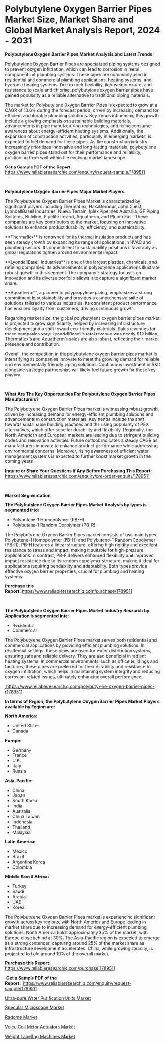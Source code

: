 <p><h1>Polybutylene Oxygen Barrier Pipes Market Size, Market Share and Global Market Analysis Report, 2024 - 2031</h1></p><p><strong>Polybutylene Oxygen Barrier Pipes Market Analysis and Latest Trends</strong></p>
<p><p>Polybutylene Oxygen Barrier Pipes are specialized piping systems designed to prevent oxygen infiltration, which can lead to corrosion in metal components of plumbing systems. These pipes are commonly used in residential and commercial plumbing applications, heating systems, and hydronic heating systems. Due to their flexibility, lightweight nature, and resistance to scale and chlorine, polybutylene oxygen barrier pipes have gained popularity as a reliable alternative to traditional piping materials.</p><p>The market for Polybutylene Oxygen Barrier Pipes is expected to grow at a CAGR of 13.6% during the forecast period, driven by increasing demand for efficient and durable plumbing solutions. Key trends influencing this growth include a growing emphasis on sustainable building materials, advancements in pipe manufacturing technologies, and rising consumer awareness about energy-efficient heating systems. Additionally, the expansion of construction activities, particularly in emerging markets, is expected to fuel demand for these pipes. As the construction industry increasingly prioritizes innovative and long-lasting materials, polybutylene oxygen barrier pipes stand out for their performance and reliability, positioning them well within the evolving market landscape.</p></p>
<p><strong>Get a Sample PDF of the Report:&nbsp;</strong> <a href="https://www.reliableresearchiq.com/enquiry/request-sample/1789511?utm_campaign=1094&utm_medium=2&utm_source=Github&utm_content=ia&utm_term=13102024&utm_id=polybutylene-oxygen-barrier-pipes">https://www.reliableresearchiq.com/enquiry/request-sample/1789511</a></p>
<p>&nbsp;</p>
<p><strong>Polybutylene Oxygen Barrier Pipes Major Market Players</strong></p>
<p><p>The Polybutylene Oxygen Barrier Pipes Market is characterized by significant players including Thermaflex, HakaGerodur, John Guest, LyondellBasell Industries, Nueva Terrain, Iplex Pipelines Australia, GF Piping Systems, Buteline, Pipelife Ireland, Aquatherm, and Plumb Fast. These companies are key contributors to the market, focusing on innovative solutions to enhance product durability, efficiency, and sustainability.</p><p>**Thermaflex** is renowned for its thermal insulation products and has seen steady growth by expanding its range of applications in HVAC and plumbing sectors. Its commitment to sustainability positions it favorably as global regulations tighten around environmental impact.</p><p>**LyondellBasell Industries** is one of the largest plastics, chemicals, and refining companies. Its advancements in polybutylene applications illustrate robust growth in this segment. The company's strategy focuses on innovation and its diverse portfolio allows it to capture a significant market share.</p><p>**Aquatherm**, a pioneer in polypropylene piping, emphasizes a strong commitment to sustainability and provides a comprehensive suite of solutions tailored to various industries. Its consistent product performance has ensured loyalty from customers, driving continuous growth.</p><p>Regarding market size, the global polybutylene oxygen barrier pipes market is projected to grow significantly, helped by increasing infrastructure development and a shift toward eco-friendly materials. Sales revenues for these companies vary: LyondellBasell’s total revenue was nearly $12 billion; Thermaflex's and Aquatherm's sales are also robust, reflecting their market presence and contribution.</p><p>Overall, the competition in the polybutylene oxygen barrier pipes market is intensifying as companies innovate to meet the growing demand for reliable and environmentally friendly piping solutions. Continuous investment in R&D alongside strategic partnerships will likely fuel future growth for these key players.</p></p>
<p>&nbsp;</p>
<p><strong>What Are The Key Opportunities For Polybutylene Oxygen Barrier Pipes Manufacturers?</strong></p>
<p><p>The Polybutylene Oxygen Barrier Pipes market is witnessing robust growth, driven by increasing demand for energy-efficient plumbing solutions and advancements in construction materials. Key trends include the shift towards sustainable building practices and the rising popularity of PEX alternatives, which offer superior durability and flexibility. Regionally, the North American and European markets are leading due to stringent building codes and renovation activities. Future outlook indicates a steady CAGR as manufacturers innovate to enhance product performance while addressing environmental concerns. Moreover, rising awareness of efficient water management systems is expected to further boost market growth in the coming years.</p></p>
<p><strong>Inquire or Share Your Questions If Any Before Purchasing This Report:</strong> <a href="https://www.reliableresearchiq.com/enquiry/pre-order-enquiry/1789511?utm_campaign=1094&utm_medium=2&utm_source=Github&utm_content=ia&utm_term=13102024&utm_id=polybutylene-oxygen-barrier-pipes">https://www.reliableresearchiq.com/enquiry/pre-order-enquiry/1789511</a></p>
<p>&nbsp;</p>
<p><strong>Market Segmentation</strong></p>
<p><strong>The Polybutylene Oxygen Barrier Pipes Market Analysis by types is segmented into:</strong></p>
<p><ul><li>Polybutene-1 Homopolymer (PB-H)</li><li>Polybutene-1 Random Copolymer (PB-R)</li></ul></p>
<p><p>The Polybutylene Oxygen Barrier Pipes market consists of two main types: Polybutene-1 Homopolymer (PB-H) and Polybutene-1 Random Copolymer (PB-R). PB-H features a linear structure, offering high rigidity and excellent resistance to stress and impact, making it suitable for high-pressure applications. In contrast, PB-R delivers enhanced flexibility and improved impact resistance due to its random copolymer structure, making it ideal for applications requiring bendability and adaptability. Both types provide effective oxygen barrier properties, crucial for plumbing and heating systems.</p></p>
<p><strong>Purchase this Report:&nbsp;</strong><a href="https://www.reliableresearchiq.com/purchase/1789511?utm_campaign=1094&utm_medium=2&utm_source=Github&utm_content=ia&utm_term=13102024&utm_id=polybutylene-oxygen-barrier-pipes">https://www.reliableresearchiq.com/purchase/1789511</a></p>
<p>&nbsp;</p>
<p><strong>The Polybutylene Oxygen Barrier Pipes Market Industry Research by Application is segmented into:</strong></p>
<p><ul><li>Residential</li><li>Commercial</li></ul></p>
<p><p>The Polybutylene Oxygen Barrier Pipes market serves both residential and commercial applications by providing efficient plumbing solutions. In residential settings, these pipes are used for water distribution systems, ensuring safe and reliable delivery. They are also beneficial in radiant heating systems. In commercial environments, such as office buildings and factories, these pipes are preferred for their durability and resistance to oxygen infiltration, which helps in maintaining system integrity and reducing corrosion-related issues, ultimately enhancing overall performance.</p></p>
<p><a href="https://www.reliableresearchiq.com/polybutylene-oxygen-barrier-pipes-r1789511?utm_campaign=1094&utm_medium=2&utm_source=Github&utm_content=ia&utm_term=13102024&utm_id=polybutylene-oxygen-barrier-pipes">&nbsp;https://www.reliableresearchiq.com/polybutylene-oxygen-barrier-pipes-r1789511</a></p>
<p><strong>In terms of Region, the Polybutylene Oxygen Barrier Pipes Market Players available by Region are:</strong></p>
<p>
    <p> <strong> North America: </strong>
        <ul>
            <li>United States</li>
            <li>Canada</li>
        </ul>
        </p> 
    <p> <strong> Europe: </strong>
        <ul>
            <li>Germany</li>
            <li>France</li>
            <li>U.K.</li>
            <li>Italy</li>
            <li>Russia</li>
        </ul>
        </p> 
    <p> <strong> Asia-Pacific: </strong>
        <ul>
            <li>China</li>
            <li>Japan</li>
            <li>South Korea</li>
            <li>India</li>
            <li>Australia</li>
            <li>China Taiwan</li>
            <li>Indonesia</li>
            <li>Thailand</li>
            <li>Malaysia</li>
        </ul>
        </p> 
    <p> <strong> Latin America: </strong>
        <ul>
            <li>Mexico</li>
            <li>Brazil</li>
            <li>Argentina Korea</li>
            <li>Colombia</li>
        </ul>
        </p> 
    <p> <strong> Middle East & Africa: </strong>
        <ul>
            <li>Turkey</li>
            <li>Saudi</li>
            <li>Arabia</li>
            <li>UAE</li>
            <li>Korea</li>
        </ul>
    </p>
    </p>
<p><p>The Polybutylene Oxygen Barrier Pipes market is experiencing significant growth across key regions, with North America and Europe leading in market share due to increasing demand for energy-efficient plumbing solutions. North America holds approximately 35% of the market, with Europe close behind at 30%. The Asia-Pacific region is expected to emerge as a strong contender, capturing around 25% of the market share as infrastructure development accelerates. China, while growing steadily, is projected to hold around 10% of the overall market.</p></p>
<p><strong>Purchase this Report: </strong><a href="https://www.reliableresearchiq.com/purchase/1789511?utm_campaign=1094&utm_medium=2&utm_source=Github&utm_content=ia&utm_term=13102024&utm_id=polybutylene-oxygen-barrier-pipes">https://www.reliableresearchiq.com/purchase/1789511</a></p>
<p>&nbsp;<strong>Get a Sample PDF of the Report:&nbsp;&nbsp;</strong><a href="https://www.reliableresearchiq.com/enquiry/request-sample/1789511?utm_campaign=1094&utm_medium=2&utm_source=Github&utm_content=ia&utm_term=13102024&utm_id=polybutylene-oxygen-barrier-pipes">https://www.reliableresearchiq.com/enquiry/request-sample/1789511</a></p>
<p><strong></strong></p>
<p><p><a href="https://www.linkedin.com/pulse/ultra-pure-water-purification-units-market-emerging-trends-eie3c?utm_campaign=1094&utm_medium=2&utm_source=Github&utm_content=ia&utm_term=13102024&utm_id=polybutylene-oxygen-barrier-pipes">Ultra-pure Water Purification Units Market</a></p><p><a href="https://issuu.com/reportprime-2/docs/specular-microscope-market-size-203_1a5d4b60986f10?utm_campaign=1094&utm_medium=2&utm_source=Github&utm_content=ia&utm_term=13102024&utm_id=polybutylene-oxygen-barrier-pipes">Specular Microscope Market</a></p><p><a href="https://issuu.com/reportprime-2/docs/radome-market-size-2030.pptx_1b0a5b7ac8d632?utm_campaign=1094&utm_medium=2&utm_source=Github&utm_content=ia&utm_term=13102024&utm_id=polybutylene-oxygen-barrier-pipes">Radome Market</a></p><p><a href="https://www.linkedin.com/pulse/global-voice-coil-motor-actuators-market-trends-analysis-3g3nc?utm_campaign=1094&utm_medium=2&utm_source=Github&utm_content=ia&utm_term=13102024&utm_id=polybutylene-oxygen-barrier-pipes">Voice Coil Motor Actuators Market</a></p><p><a href="https://www.linkedin.com/pulse/weight-labelling-machines-industry-insights-report-vgzpc?utm_campaign=1094&utm_medium=2&utm_source=Github&utm_content=ia&utm_term=13102024&utm_id=polybutylene-oxygen-barrier-pipes">Weight Labelling Machines Market</a></p></p>